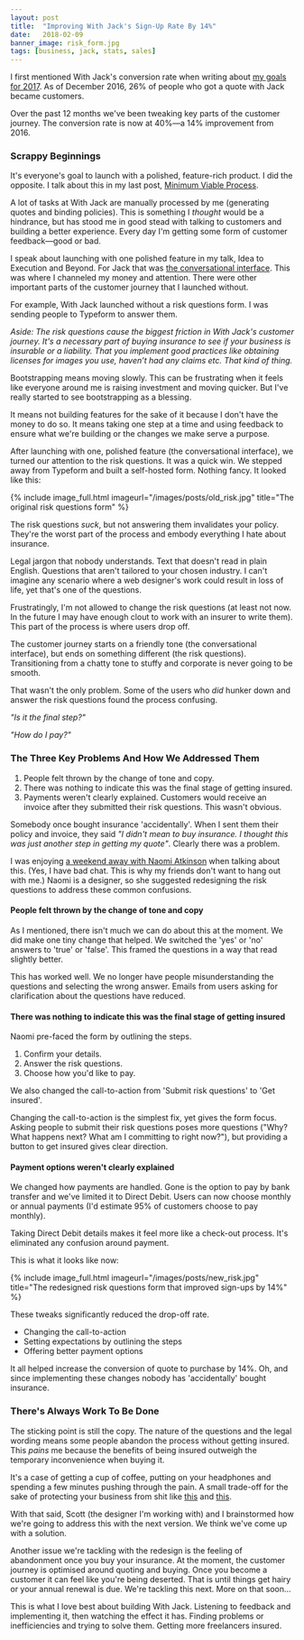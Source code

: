 ```yaml
---
layout: post
title:  "Improving With Jack's Sign-Up Rate By 14%"
date:   2018-02-09
banner_image: risk_form.jpg
tags: [business, jack, stats, sales]
---
```


I first mentioned With Jack's conversion rate when writing about <a href="/2016/12/31/my-goals-for-2017/">my goals for 2017</a>. As of December 2016, 26% of people who got a quote with Jack became customers.

Over the past 12 months we've been tweaking key parts of the customer journey. The conversion rate is now at 40%—a 14% improvement from 2016.

<h3>Scrappy Beginnings</h3>

It's everyone's goal to launch with a polished, feature-rich product. I did the opposite. I talk about this in my last post, <a href="/2018/01/23/minimum-viable-process/">Minimum Viable Process</a>.

A lot of tasks at With Jack are manually processed by me (generating quotes and binding policies). This is something I _thought_ would be a hindrance, but has stood me in good stead with talking to customers and building a better experience. Every day I'm getting some form of customer feedback—good or bad.

I speak about launching with one polished feature in my talk, Idea to Execution and Beyond. For Jack that was <a href="https://withjack.co.uk/quote">the conversational interface</a>. This was where I channeled my money and attention. There were other important parts of the customer journey that I launched without.

For example, With Jack launched without a risk questions form. I was sending people to Typeform to answer them.

_Aside: The risk questions cause the biggest friction in With Jack's customer journey. It's a necessary part of buying insurance to see if your business is insurable or a liability. That you implement good practices like obtaining licenses for images you use, haven’t had any claims etc. That kind of thing._

Bootstrapping means moving slowly. This can be frustrating when it feels like everyone around me is raising investment and moving quicker. But I've really started to see bootstrapping as a blessing.

It means not building features for the sake of it because I don't have the money to do so. It means taking one step at a time and using feedback to ensure what we're building or the changes we make serve a purpose.

After launching with one, polished feature (the conversational interface), we turned our attention to the risk questions. It was a quick win. We stepped away from Typeform and built a self-hosted form. Nothing fancy. It looked like this:

{% include image_full.html imageurl="/images/posts/old_risk.jpg" title="The original risk questions form" %}

The risk questions _suck_, but not answering them invalidates your policy. They're the worst part of the process and embody everything I hate about insurance.

Legal jargon that nobody understands. Text that doesn't read in plain English. Questions that aren't tailored to your chosen industry. I can't imagine any scenario where a web designer's work could result in loss of life, yet that's one of the questions.

Frustratingly, I'm not allowed to change the risk questions (at least not now. In the future I may have enough clout to work with an insurer to write them). This part of the process is where users drop off.

The customer journey starts on a friendly tone (the conversational interface), but ends on something different (the risk questions). Transitioning from a chatty tone to stuffy and corporate is never going to be smooth.

That wasn't the only problem. Some of the users who _did_ hunker down and answer the risk questions found the process confusing.

_"Is it the final step?"_

_"How do I pay?"_

<h3>The Three Key Problems And How We Addressed Them</h3>

1. People felt thrown by the change of tone and copy.
2. There was nothing to indicate this was the final stage of getting insured.
3. Payments weren't clearly explained. Customers would receive an invoice after they submitted their risk questions. This wasn't obvious.

Somebody once bought insurance 'accidentally'. When I sent them their policy and invoice, they said _"I didn't mean to buy insurance. I thought this was just another step in getting my quote"_. Clearly there was a problem.

I was enjoying <a href="https://girlwithacamera.co.uk/a-weekend-retreat-to-inveraray/">a weekend away with Naomi Atkinson</a> when talking about this. (Yes, I have bad chat. This is why my friends don't want to hang out with me.) Naomi is a designer, so she suggested redesigning the risk questions to address these common confusions.

<h4>People felt thrown by the change of tone and copy</h4>

As I mentioned, there isn't much we can do about this at the moment. We did make one tiny change that helped. We switched the 'yes' or 'no' answers to 'true' or 'false'. This framed the questions in a way that read slightly better.

This has worked well. We no longer have people misunderstanding the questions and selecting the wrong answer. Emails from users asking for clarification about the questions have reduced.

<h4>There was nothing to indicate this was the final stage of getting insured</h4>

Naomi pre-faced the form by outlining the steps.

1. Confirm your details.
2. Answer the risk questions.
3. Choose how you'd like to pay.

We also changed the call-to-action from 'Submit risk questions' to 'Get insured'.

Changing the call-to-action is the simplest fix, yet gives the form focus. Asking people to submit their risk questions poses more questions ("Why? What happens next? What am I committing to right now?"), but providing a button to get insured gives clear direction.

<h4>Payment options weren't clearly explained</h4>

We changed how payments are handled. Gone is the option to pay by bank transfer and we've limited it to Direct Debit. Users can now choose monthly or annual payments (I'd estimate 95% of customers choose to pay monthly).

Taking Direct Debit details makes it feel more like a check-out process. It's eliminated any confusion around payment.

This is what it looks like now:

{% include image_full.html imageurl="/images/posts/new_risk.jpg" title="The redesigned risk questions form that improved sign-ups by 14%" %}

These tweaks significantly reduced the drop-off rate.

* Changing the call-to-action
* Setting expectations by outlining the steps
* Offering better payment options

It all helped increase the conversion of quote to purchase by 14%. Oh, and since implementing these changes nobody has 'accidentally' bought insurance.

<h3>There's Always Work To Be Done</h3>

The sticking point is still the copy. The nature of the questions and the legal wording means some people abandon the process without getting insured. This _pains_ me because the benefits of being insured outweigh the temporary inconvenience when buying it.

It's a case of getting a cup of coffee, putting on your headphones and spending a few minutes pushing through the pain. A small trade-off for the sake of protecting your business from shit like <a href="https://withjack.co.uk/insurance/2018/01/12/how-insurance-helped-this-designer-with-a-strained-client-relationship.html">this</a> and <a href="https://withjack.co.uk/insurance/2017/07/12/how-insurance-helped-this-developer-fight-scope-creep.html">this</a>.

With that said, Scott (the designer I'm working with) and I brainstormed how we're going to address this with the next version. We think we've come up with a solution.

Another issue we're tackling with the redesign is the feeling of abandonment once you buy your insurance. At the moment, the customer journey is optimised around quoting and buying. Once you become a customer it can feel like you're being deserted. That is until things get hairy or your annual renewal is due. We're tackling this next. More on that soon…

This is what I love best about building With Jack. Listening to feedback and implementing it, then watching the effect it has. Finding problems or inefficiencies and trying to solve them. Getting more freelancers insured.
